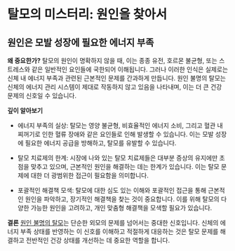 ﻿

# 탈모의 미스터리: 원인을 찾아서

## 원인은 모발 성장에 필요한 에너지 부족

**왜 중요한가?** 
탈모의 원인이 명확하지 않을 때, 이는 종종 유전, 호르몬 불균형, 또는 스트레스와 같은 일반적인 요인들에 국한되어 이해됩니다. 그러나 이러한 인식은 실제로는 신체 내 에너지 부족과 관련된 근본적인 문제를 간과하게 만듭니다. 원인 불명의 탈모는 신체의 에너지 관리 시스템이 제대로 작동하지 않고 있음을 나타내며, 이는 더 큰 건강 문제의 신호일 수 있습니다. 

**깊이 알아보기** 

- 에너지 부족의 실상: 탈모는 영양 불균형, 비효율적인 에너지 소비, 그리고 혈관 내 찌꺼기로 인한 혈류 장애와 같은 요인들로 인해 발생할 수 있습니다. 이는 모발 성장에 필요한 에너지 공급을 방해하고, 탈모를 유발할 수 있습니다. 

- 탈모 치료제의 한계: 시장에 나와 있는 탈모 치료제들은 대부분 증상의 유지에만 초점을 맞추고 있으며, 근본적인 원인을 해결하는 데는 한계가 있습니다. 이는 탈모 문제에 대한 더 광범위한 접근이 필요함을 의미합니다. 

- 포괄적인 해결책 모색: 탈모에 대한 심도 있는 이해와 포괄적인 접근을 통해 근본적인 원인을 파악하고, 장기적인 해결책을 찾는 것이 중요합니다. 이를 위해 탈모의 다양한 가능한 원인을 고려하고, 개인 맞춤형 해결책을 모색할 필요가 있습니다. 

**결론**
[원인 불명의 탈모](/m04/m0403)는 단순한 외모의 문제를 넘어서는 중대한 신호입니다. 신체의 에너지 부족 상태를 반영하는 이 신호를 이해하고 적절하게 대응하는 것은 탈모 문제를 해결하고 전반적인 건강 상태를 개선하는 데 중요한 역할을 합니다.
<!--stackedit_data:
eyJoaXN0b3J5IjpbMjAzMzYzMTc1MV19
-->